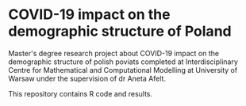 # COVID-19 impact on the demographic structure of Poland
Master's degree research project about COVID-19 impact on the demographic structure of polish poviats completed at Interdisciplinary Centre for Mathematical and Computational Modelling at University of Warsaw under the supervision of dr Aneta Afelt.

This repository contains R code and results.
